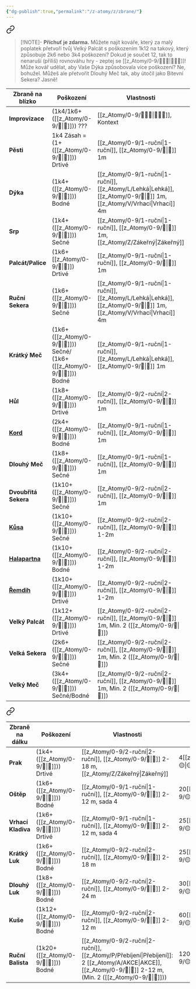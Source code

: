 ```yaml
---
{"dg-publish":true,"permalink":"/z-atomy/z/zbrane/"}
---
```



<div class="transclusion internal-embed is-loaded"><a class="markdown-embed-link" href="/z-atomy/z/zbrane-na-blizko/" aria-label="Open link"><svg xmlns="http://www.w3.org/2000/svg" width="24" height="24" viewBox="0 0 24 24" fill="none" stroke="currentColor" stroke-width="2" stroke-linecap="round" stroke-linejoin="round" class="svg-icon lucide-link"><path d="M10 13a5 5 0 0 0 7.54.54l3-3a5 5 0 0 0-7.07-7.07l-1.72 1.71"></path><path d="M14 11a5 5 0 0 0-7.54-.54l-3 3a5 5 0 0 0 7.07 7.07l1.71-1.71"></path></svg></a><div class="markdown-embed">




>[!NOTE]- **Příchuť je zdarma.** 
>Můžete najít kováře, který za malý poplatek přetvoří tvůj Velký Palcát s poškozením 1k12 na takový, který způsobuje 2k6 nebo 3k4 poškození? Dokud je součet 12, tak to nenaruší (příliš) rovnováhu hry - zeptej se [[z_Atomy/0-9/🧙🏼‍♂️\|🧙🏼‍♂️]]! Může kovář udělat, aby Vaše Dýka způsobovala více poškození? Ne, bohužel. Můžeš ale přetvořit Dlouhý Meč tak, aby útočil jako Bitevní Sekera? Jasně!

| **Zbraně na blízko**                                       | **Poškození**                                 | **Vlastnosti**                                   | **Cena** |
| ---------------------------------------------------------- | --------------------------------------------- | ------------------------------------------------ | -------- |
| **Improvizace**                                            | (1k4/1k6+([[z_Atomy/0-9/💪\|💪]])) ???                        | [[z_Atomy/0-9/🧙🏼‍♂️\|🧙🏼‍♂️]], Kontext                                  | [[z_Atomy/0-9/🧙🏼‍♂️\|🧙🏼‍♂️]]   |
| **Pěsti**                                                  | 1k4 Zásah = (1+([[z_Atomy/0-9/💪\|💪]])) Drtivé               | [[z_Atomy/0-9/1-ruční\|1-ruční]], [[z_Atomy/0-9/👊\|👊]] 1m                           | 0[[z_Atomy/0-9/🟡\|🟡]]  |
| **Dýka**                                                   | (1k4+([[z_Atomy/0-9/🎯\|🎯]])) Bodné                          | [[z_Atomy/0-9/1-ruční\|1-ruční]], [[z_Atomy/L/Lehká\|Lehká]], [[z_Atomy/0-9/👊\|👊]] 1m, [[z_Atomy/V/Vrhací\|Vrhací]] 4m | 3[[z_Atomy/0-9/🟡\|🟡]]      |
| **Srp**                                                    | (1k4+([[z_Atomy/0-9/🎯\|🎯]])) Sečné                          | [[z_Atomy/0-9/1-ruční\|1-ruční]], [[z_Atomy/0-9/👊\|👊]] 1m, [[z_Atomy/Z/Zákeřný\|Zákeřný]]              | 10[[z_Atomy/0-9/🟡\|🟡]]     |
| **Palcát/Palice**                                          | (1k6+[[z_Atomy/0-9/💪\|💪]]) Drtivé                           | [[z_Atomy/0-9/1-ruční\|1-ruční]], [[z_Atomy/0-9/👊\|👊]] 1m                           | 2[[z_Atomy/0-9/🟡\|🟡]]      |
| **Ruční Sekera**                                           | (1k6+([[z_Atomy/0-9/💪\|💪]])) Sečné                          | [[z_Atomy/0-9/1-ruční\|1-ruční]], [[z_Atomy/L/Lehká\|Lehká]], [[z_Atomy/0-9/👊\|👊]] 1m, [[z_Atomy/V/Vrhací\|Vrhací]] 4m | 8[[z_Atomy/0-9/🟡\|🟡]]      |
| **Krátký Meč**                                             | (1k6+([[z_Atomy/0-9/💪\|💪]])) Sečné/<br>(1k6+([[z_Atomy/0-9/🎯\|🎯]])) Bodné | [[z_Atomy/0-9/1-ruční\|1-ruční]], [[z_Atomy/L/Lehká\|Lehká]], [[z_Atomy/0-9/👊\|👊]] 1m                | 10[[z_Atomy/0-9/🟡\|🟡]]     |
| **Hůl**                                                    | (1k8+([[z_Atomy/0-9/💪\|💪]])) Drtivé                         | [[z_Atomy/0-9/2-ruční\|2-ruční]], [[z_Atomy/0-9/👊\|👊]] 1m                           | 8[[z_Atomy/0-9/🟡\|🟡]]      |
| **[Kord](https://cs.wikipedia.org/wiki/Kord)**             | (2k4+([[z_Atomy/0-9/🎯\|🎯]])) Bodné                          | [[z_Atomy/0-9/1-ruční\|1-ruční]], [[z_Atomy/0-9/👊\|👊]] 1m                           | 60[[z_Atomy/0-9/🟡\|🟡]]     |
| **Dlouhý Meč**                                             | (1k8+([[z_Atomy/0-9/💪\|💪]])) Sečné                          | [[z_Atomy/0-9/1-ruční\|1-ruční]], [[z_Atomy/0-9/👊\|👊]] 1m                           | 60[[z_Atomy/0-9/🟡\|🟡]]     |
| **Dvoubřitá Sekera**                                       | (1k10+([[z_Atomy/0-9/💪\|💪]])) Sečné                         | [[z_Atomy/0-9/2-ruční\|2-ruční]], [[z_Atomy/0-9/👊\|👊]] 1m                           | 30[[z_Atomy/0-9/🟡\|🟡]]     |
| **[Kůsa](https://cs.wikipedia.org/wiki/K%C5%AFsa)**        | (1k10+([[z_Atomy/0-9/💪\|💪]])) Sečné                         | [[z_Atomy/0-9/2-ruční\|2-ruční]], [[z_Atomy/0-9/👊\|👊]] 1-2m                         | 60[[z_Atomy/0-9/🟡\|🟡]]     |
| **[Halapartna](https://cs.wikipedia.org/wiki/Halapartna)** | (1k10+([[z_Atomy/0-9/💪\|💪]])) Bodné                         | [[z_Atomy/0-9/2-ruční\|2-ruční]], [[z_Atomy/0-9/👊\|👊]] 1-2m                         | 60[[z_Atomy/0-9/🟡\|🟡]]     |
| **[Řemdih](https://cs.wikipedia.org/wiki/%C5%98emdih)**    | (1k10+([[z_Atomy/0-9/💪\|💪]])) Drtivé                        | [[z_Atomy/0-9/2-ruční\|2-ruční]], [[z_Atomy/0-9/👊\|👊]] 1-2m                         | 60[[z_Atomy/0-9/🟡\|🟡]]     |
| **Velký Palcát**                                           | (1k12+([[z_Atomy/0-9/💪\|💪]])) Drtivé                        | [[z_Atomy/0-9/2-ruční\|2-ruční]], [[z_Atomy/0-9/👊\|👊]] 1m, Min. 2 ([[z_Atomy/0-9/💪\|💪]])          | 80[[z_Atomy/0-9/🟡\|🟡]]     |
| **Velká Sekera**                                           | (2k6+([[z_Atomy/0-9/💪\|💪]])) Sečné                          | [[z_Atomy/0-9/2-ruční\|2-ruční]], [[z_Atomy/0-9/👊\|👊]] 1m, Min. 2 ([[z_Atomy/0-9/💪\|💪]])          | 100[[z_Atomy/0-9/🟡\|🟡]]    |
| **Velký Meč**                                              | (3k4+([[z_Atomy/0-9/💪\|💪]])) Sečné/Bodné                    | [[z_Atomy/0-9/2-ruční\|2-ruční]], [[z_Atomy/0-9/👊\|👊]] 1m, Min. 2 ([[z_Atomy/0-9/💪\|💪]])          | 120[[z_Atomy/0-9/🟡\|🟡]]    |


</div></div>


<div class="transclusion internal-embed is-loaded"><a class="markdown-embed-link" href="/z-atomy/z/zbrane-na-dalku/" aria-label="Open link"><svg xmlns="http://www.w3.org/2000/svg" width="24" height="24" viewBox="0 0 24 24" fill="none" stroke="currentColor" stroke-width="2" stroke-linecap="round" stroke-linejoin="round" class="svg-icon lucide-link"><path d="M10 13a5 5 0 0 0 7.54.54l3-3a5 5 0 0 0-7.07-7.07l-1.72 1.71"></path><path d="M14 11a5 5 0 0 0-7.54-.54l-3 3a5 5 0 0 0 7.07 7.07l1.71-1.71"></path></svg></a><div class="markdown-embed">




| **Zbraně na dálku** | **Poškození**         | **Vlastnosti**                                                               | **Cena** |
| ------------------- | --------------------- | ---------------------------------------------------------------------------- | -------- |
| **Prak**            | (1k4+([[z_Atomy/0-9/🎯\|🎯]])) Drtivé | [[z_Atomy/0-9/2-ruční\|2-ruční]], [[z_Atomy/0-9/🏹\|🏹]] 2-18 m, [[z_Atomy/Z/Zákeřný\|Zákeřný]]                                      | 4[[z_Atomy/0-9/🟡\|🟡]]      |
| **Oštěp**           | (1k6+([[z_Atomy/0-9/💪\|💪]])) Bodné  | [[z_Atomy/0-9/1-ruční\|1-ruční]], [[z_Atomy/0-9/🏹\|🏹]] 2-12 m, sada 4                                           | 20[[z_Atomy/0-9/🟡\|🟡]]     |
| **Vrhací Kladiva**  | (1k6+([[z_Atomy/0-9/💪\|💪]])) Drtivé | [[z_Atomy/0-9/1-ruční\|1-ruční]], [[z_Atomy/0-9/🏹\|🏹]] 2-12 m, sada 4                                           | 25[[z_Atomy/0-9/🟡\|🟡]]     |
| **Krátký Luk**      | (1k6+([[z_Atomy/0-9/🎯\|🎯]])) Bodné  | [[z_Atomy/0-9/2-ruční\|2-ruční]], [[z_Atomy/0-9/🏹\|🏹]] 2-18 m                                                   | 25[[z_Atomy/0-9/🟡\|🟡]]     |
| **Dlouhý Luk**      | (1k8+([[z_Atomy/0-9/🎯\|🎯]])) Bodné  | [[z_Atomy/0-9/2-ruční\|2-ruční]], [[z_Atomy/0-9/🏹\|🏹]] 2-24 m                                                   | 30[[z_Atomy/0-9/🟡\|🟡]]     |
| **Kuše**            | (1k12+([[z_Atomy/0-9/🎯\|🎯]])) Bodné | [[z_Atomy/0-9/2-ruční\|2-ruční]], [[z_Atomy/0-9/🏹\|🏹]] 2-12 m                                                   | 60[[z_Atomy/0-9/🟡\|🟡]]     |
| **Ruční Balista**   | (1k20+([[z_Atomy/0-9/🎯\|🎯]])) Bodné | [[z_Atomy/0-9/2-ruční\|2-ruční]], [[z_Atomy/P/Přebíjení\|Přebíjení]]: 2 [[z_Atomy/A/AKCE\|AKCE]], <br>[[z_Atomy/0-9/🏹\|🏹]] 2-12 m, (Min. 2 ([[z_Atomy/0-9/💪\|💪]])) | 120[[z_Atomy/0-9/🟡\|🟡]]    |


</div></div>

